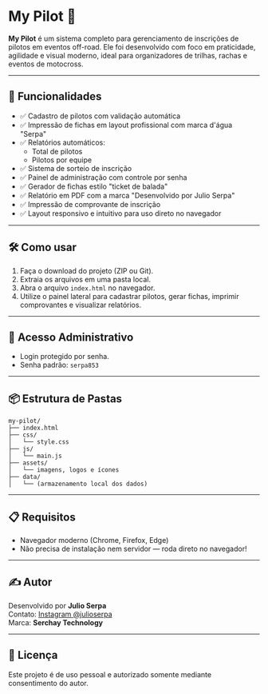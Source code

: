 
# My Pilot 🏁

**My Pilot** é um sistema completo para gerenciamento de inscrições de pilotos em eventos off-road. Ele foi desenvolvido com foco em praticidade, agilidade e visual moderno, ideal para organizadores de trilhas, rachas e eventos de motocross.

---

## 🚀 Funcionalidades

- ✅ Cadastro de pilotos com validação automática
- ✅ Impressão de fichas em layout profissional com marca d'água "Serpa"
- ✅ Relatórios automáticos:
  - Total de pilotos
  - Pilotos por equipe
- ✅ Sistema de sorteio de inscrição
- ✅ Painel de administração com controle por senha
- ✅ Gerador de fichas estilo "ticket de balada"
- ✅ Relatório em PDF com a marca "Desenvolvido por Julio Serpa"
- ✅ Impressão de comprovante de inscrição
- ✅ Layout responsivo e intuitivo para uso direto no navegador

---

## 🛠️ Como usar

1. Faça o download do projeto (ZIP ou Git).
2. Extraia os arquivos em uma pasta local.
3. Abra o arquivo `index.html` no navegador.
4. Utilize o painel lateral para cadastrar pilotos, gerar fichas, imprimir comprovantes e visualizar relatórios.

---

## 🔐 Acesso Administrativo

- Login protegido por senha.
- Senha padrão: `serpa853`

---

## 📦 Estrutura de Pastas

```
my-pilot/
├── index.html
├── css/
│   └── style.css
├── js/
│   └── main.js
├── assets/
│   └── imagens, logos e ícones
├── data/
│   └── (armazenamento local dos dados)
```

---

## 📋 Requisitos

- Navegador moderno (Chrome, Firefox, Edge)
- Não precisa de instalação nem servidor — roda direto no navegador!

---

## ✍️ Autor

Desenvolvido por **Julio Serpa**  
Contato: [Instagram @julioserpa](https://instagram.com/julioserpa)  
Marca: **Serchay Technology**

---

## 📄 Licença

Este projeto é de uso pessoal e autorizado somente mediante consentimento do autor.

